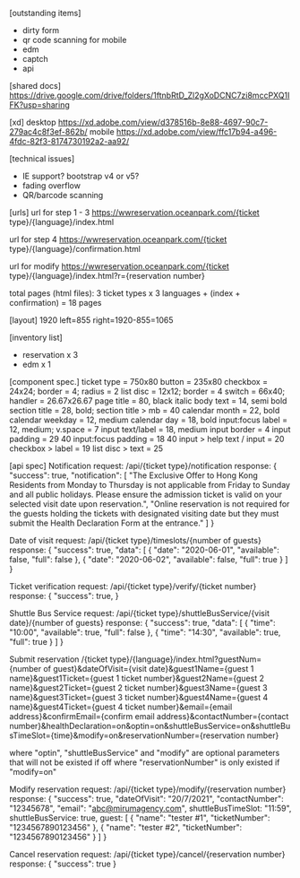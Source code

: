 [outstanding items]
- dirty form
- qr code scanning for mobile
- edm
- captch
- api

[shared docs]
https://drive.google.com/drive/folders/1ftnbRtD_Zl2gXoDCNC7zi8mccPXQ1IFK?usp=sharing

[xd]
desktop
https://xd.adobe.com/view/d378516b-8e88-4697-90c7-279ac4c8f3ef-862b/
mobile
https://xd.adobe.com/view/ffc17b94-a496-4fdc-82f3-8174730192a2-aa92/

[technical issues]
- IE support? bootstrap v4 or v5?
- fading overflow
- QR/barcode scanning

[urls]
url for step 1 - 3
https://wwreservation.oceanpark.com/{ticket type}/{language}/index.html

url for step 4
https://wwreservation.oceanpark.com/{ticket type}/{language}/confirmation.html

url for modify
https://wwreservation.oceanpark.com/{ticket type}/{language}/index.html?r={reservation number}

total pages (html files):
3 ticket types x 3 languages + (index + confirmation) = 18 pages

[layout]
1920
left=855
right=1920-855=1065

[inventory list]
- reservation x 3
- edm x 1

[component spec.]
ticket type = 750x80
button = 235x80
checkbox = 24x24; border = 4; radius = 2
list disc = 12x12; border = 4
switch = 66x40; handler = 26.67x26.67
page title = 80, black italic
body text = 14, semi bold
section title = 28, bold; section title > mb = 40
calendar month = 22, bold
calendar weekday = 12, medium
calendar day = 18, bold
input:focus label = 12, medium; v.space = 7
input text/label = 18, medium
input border = 4
input padding = 29 40
input:focus padding = 18 40
input > help text / input = 20
checkbox > label = 19
list disc > text = 25

[api spec]
Notification
request:
/api/{ticket type}/notification
response:
{
  "success": true,
  "notification": [
    "The Exclusive Offer to Hong Kong Residents from Monday to Thursday is not applicable from Friday to Sunday and all public holidays. Please ensure the admission ticket is valid on your selected visit date upon reservation.",
    "Online reservation is not required for the guests holding the tickets with designated visiting date but they must submit the Health Declaration Form at the entrance."
  ]
}

Date of visit
request:
/api/{ticket type}/timeslots/{number of guests}
response:
{
  "success": true,
  "data": [
    {
      "date": "2020-06-01",
      "available": false,
      "full": false
    },
    {
      "date": "2020-06-02",
      "available": false,
      "full": true
    }
  ]
}

Ticket verification
request:
/api/{ticket type}/verify/{ticket number}
response:
{
  "success": true,
}

Shuttle Bus Service
request:
/api/{ticket type}/shuttleBusService/{visit date}/{number of guests}
response:
{
  "success": true,
  "data": [
    {
      "time": "10:00",
      "available": true,
      "full": false
    },
    {
      "time": "14:30",
      "available": true,
      "full": true
    }
  ]
}

Submit reservation
/{ticket type}/{language}/index.html?guestNum={number of guest}&dateOfVisit={visit date}&guest1Name={guest 1 name}&guest1Ticket={guest 1 ticket number}&guest2Name={guest 2 name}&guest2Ticket={guest 2 ticket number}&guest3Name={guest 3 name}&guest3Ticket={guest 3 ticket number}&guest4Name={guest 4 name}&guest4Ticket={guest 4 ticket number}&email={email address}&confirmEmail={confirm email address}&contactNumber={contact number}&healthDeclaration=on&optin=on&shuttleBusService=on&shuttleBusTimeSlot={time}&modify=on&reservationNumber={reservation number}

where "optin", "shuttleBusService" and "modify" are optional parameters that will not be existed if off
where "reservationNumber" is only existed if "modify=on"

Modify reservation
request:
/api/{ticket type}/modify/{reservation number}
response:
{
  "success": true,
  "dateOfVisit": "20/7/2021",
  "contactNumber": "12345678",
  "email": "abc@mirumagency.com",
  shuttleBusTimeSlot: "11:59",
  shuttleBusService: true,
  guest: [
    { "name": "tester #1", "ticketNumber": "1234567890123456" },
    { "name": "tester #2", "ticketNumber": "1234567890123456" }
  ]
}

Cancel reservation
request:
/api/{ticket type}/cancel/{reservation number}
response:
{
  "success": true
}
